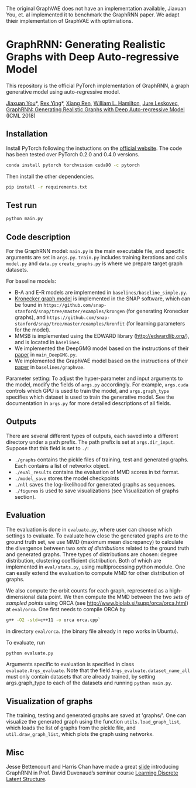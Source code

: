 The original GraphVAE does not have an implementation available, Jiaxuan You, et. al implemented it to benchmark the GraphRNN paper. We adapt thieir implementation of GraphVAE with optimiations.



# GraphRNN: Generating Realistic Graphs with Deep Auto-regressive Model
This repository is the official PyTorch implementation of GraphRNN, a graph generative model using auto-regressive model.

[Jiaxuan You](https://cs.stanford.edu/~jiaxuan/)\*, [Rex Ying](https://cs.stanford.edu/people/rexy/)\*, [Xiang Ren](http://www-bcf.usc.edu/~xiangren/), [William L. Hamilton](https://stanford.edu/~wleif/), [Jure Leskovec](https://cs.stanford.edu/people/jure/index.html), [GraphRNN: Generating Realistic Graphs with Deep Auto-regressive Model](https://arxiv.org/abs/1802.08773) (ICML 2018)

## Installation
Install PyTorch following the instuctions on the [official website](https://pytorch.org/). The code has been tested over PyTorch 0.2.0 and 0.4.0 versions.
```bash
conda install pytorch torchvision cuda90 -c pytorch
```
Then install the other dependencies.
```bash
pip install -r requirements.txt
```

## Test run
```bash
python main.py
```

## Code description
For the GraphRNN model:
`main.py` is the main executable file, and specific arguments are set in `args.py`.
`train.py` includes training iterations and calls `model.py` and `data.py`
`create_graphs.py` is where we prepare target graph datasets.

For baseline models: 
* B-A and E-R models are implemented in `baselines/baseline_simple.py`.
* [Kronecker graph model](https://cs.stanford.edu/~jure/pubs/kronecker-jmlr10.pdf) is implemented in the SNAP software, which can be found in `https://github.com/snap-stanford/snap/tree/master/examples/krongen` (for generating Kronecker graphs), and `https://github.com/snap-stanford/snap/tree/master/examples/kronfit` (for learning parameters for the model).
* MMSB is implemented using the EDWARD library (http://edwardlib.org/), and is located in
  `baselines`.
* We implemented the DeepGMG model based on the instructions of their [paper](https://arxiv.org/abs/1803.03324) in `main_DeepGMG.py`.
* We implemented the GraphVAE model based on the instructions of their [paper](https://arxiv.org/abs/1802.03480) in `baselines/graphvae`.

Parameter setting:
To adjust the hyper-parameter and input arguments to the model, modify the fields of `args.py`
accordingly.
For example, `args.cuda` controls which GPU is used to train the model, and `args.graph_type`
specifies which dataset is used to train the generative model. See the documentation in `args.py`
for more detailed descriptions of all fields.

## Outputs
There are several different types of outputs, each saved into a different directory under a path prefix. The path prefix is set at `args.dir_input`. Suppose that this field is set to `./`:
* `./graphs` contains the pickle files of training, test and generated graphs. Each contains a list
  of networkx object.
* `./eval_results` contains the evaluation of MMD scores in txt format.
* `./model_save` stores the model checkpoints
* `./nll` saves the log-likelihood for generated graphs as sequences.
* `./figures` is used to save visualizations (see Visualization of graphs section).

## Evaluation
The evaluation is done in `evaluate.py`, where user can choose which settings to evaluate.
To evaluate how close the generated graphs are to the ground truth set, we use MMD (maximum mean discrepancy) to calculate the divergence between two _sets of distributions_ related to
the ground truth and generated graphs.
Three types of distributions are chosen: degree distribution, clustering coefficient distribution.
Both of which are implemented in `eval/stats.py`, using multiprocessing python
module. One can easily extend the evaluation to compute MMD for other distribution of graphs.

We also compute the orbit counts for each graph, represented as a high-dimensional data point. We then compute the MMD
between the two _sets of sampled points_ using ORCA (see http://www.biolab.si/supp/orca/orca.html) at `eval/orca`. 
One first needs to compile ORCA by 
```bash
g++ -O2 -std=c++11 -o orca orca.cpp` 
```
in directory `eval/orca`.
(the binary file already in repo works in Ubuntu). 

To evaluate, run 
```bash
python evaluate.py
```
Arguments specific to evaluation is specified in class
`evaluate.Args_evaluate`. Note that the field `Args_evaluate.dataset_name_all` must only contain
datasets that are already trained, by setting args.graph_type to each of the datasets and running
`python main.py`.

## Visualization of graphs
The training, testing and generated graphs are saved at 'graphs/'.
One can visualize the generated graph using the function `utils.load_graph_list`, which loads the
list of graphs from the pickle file, and `util.draw_graph_list`, which plots the graph using
networkx. 


## Misc
Jesse Bettencourt and Harris Chan have made a great [slide](https://duvenaud.github.io/learn-discrete/slides/graphrnn.pdf) introducing GraphRNN in Prof. David Duvenaud’s seminar course [Learning Discrete Latent Structure](https://duvenaud.github.io/learn-discrete/).

